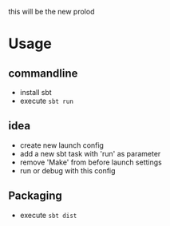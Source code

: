 this will be the new prolod


Usage
=====

commandline
---

- install sbt
- execute ```sbt run```

idea
----

- create new launch config
- add a new sbt task with 'run' as parameter
- remove 'Make' from before launch settings
- run or debug with this config

Packaging
---------

- execute ```sbt dist```